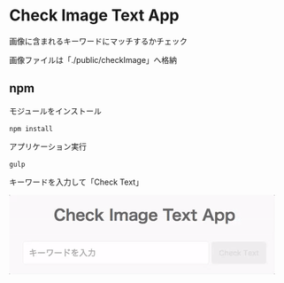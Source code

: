 # Check Image Text App

画像に含まれるキーワードにマッチするかチェック

画像ファイルは「./public/checkImage」へ格納

## npm
モジュールをインストール
```shell
npm install
```
アプリケーション実行
```shell
gulp
```

キーワードを入力して「Check Text」

[![demo gif](https://github.com/YukiHayakawa/checkImageTextApp/blob/master/public/img/start.gif?raw=true "Demo")](https://github.com/YukiHayakawa/checkImageTextApp/blob/master/public/img/start.gif?raw=true)

